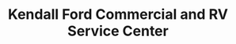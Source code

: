 ---
title: "Kendall Ford Commercial and RV Service Center"
url: /meridian/kendall-ford-commercial-and-rv-service-center/
shop: car repair
---